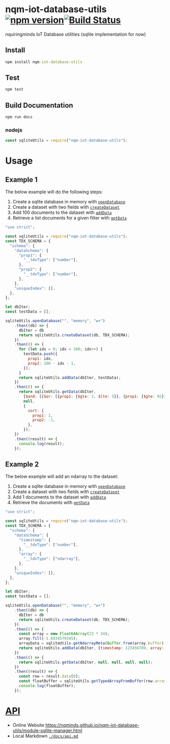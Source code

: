 # nqm-iot-database-utils [![npm version](https://badge.fury.io/js/nqm-iot-database-utils.svg)](https://badge.fury.io/js/nqm-iot-database-utils)[![Build Status](https://travis-ci.org/nqminds/nqm-iot-database-utils.svg?branch=master)](https://travis-ci.org/nqminds/nqm-iot-database-utils)

nquiringminds IoT Database utilities (sqlite implementation for now)

## Install
```cmd
npm install nqm-iot-database-utils
```

## Test
```cmd
npm test
```

## Build Documentation

```cmd
npm run docs
```

### nodejs
```js
const sqliteUtils = require("nqm-iot-database-utils");
```

# Usage
## Example 1
The below example will do the following steps:
1. Create a sqlite database in memory with [```openDatabase```](https://nqminds.github.io/nqm-iot-database-utils/module-sqlite-manager.html)
2. Create a dataset with two fields with [```createDataset```](https://nqminds.github.io/nqm-iot-database-utils/module-sqlite-manager.html)
3. Add 100 documents to the dataset with [```addData```](https://nqminds.github.io/nqm-iot-database-utils/module-sqlite-manager.html)
4. Retrieve a list documents for a given filter with [```getData```](https://nqminds.github.io/nqm-iot-database-utils/module-sqlite-manager.html)

```js
"use strict";

const sqliteUtils = require("nqm-iot-database-utils");
const TDX_SCHEMA = {
  "schema": {
    "dataSchema": {
      "prop1": {
        "__tdxType": ["number"],
      },
      "prop2": {
        "__tdxType": ["number"],
      },
    },
    "uniqueIndex": [],
  },
};

let dbIter;
const testData = [];

sqliteUtils.openDatabase("", "memory", "w+")
    .then((db) => {
      dbIter = db
      return sqliteUtils.createDataset(db, TDX_SCHEMA);
    })
    .then(() => {
      for (let idx = 0; idx < 100; idx++) {
        testData.push({
          prop1: idx,
          prop2: 100 - idx - 1,
        });
      }
      return sqliteUtils.addData(dbIter, testData);
    })
    .then(() => {
      return sqliteUtils.getData(dbIter,
        {$and: [{$or: [{prop1: {$gte: 2, $lte: 5}}, {prop1: {$gte: 92}}]}, {prop2: {$lte: 10}}]},
        null,
        {
          sort: {
            prop1: 1,
            prop2: -1,
          },
        });
    })
    .then((result) => {
      console.log(result);
    });
```

## Example 2
The below example will add an ndarray to the dataset:
1. Create a sqlite database in memory with [```openDatabase```](https://nqminds.github.io/nqm-iot-database-utils/module-sqlite-manager.html)
2. Create a dataset with two fields with [```createDataset```](https://nqminds.github.io/nqm-iot-database-utils/module-sqlite-manager.html)
3. Add 1 documents to the dataset with [```addData```](https://nqminds.github.io/nqm-iot-database-utils/module-sqlite-manager.html)
4. Retrieve the documents with [```getData```](https://nqminds.github.io/nqm-iot-database-utils/module-sqlite-manager.html)

```js
"use strict";

const sqliteUtils = require("nqm-iot-database-utils");
const TDX_SCHEMA = {
  "schema": {
    "dataSchema": {
      "timestamp": {
        "__tdxType": ["number"],
      },
      "array": {
        "__tdxType": ["ndarray"],
      },
    },
    "uniqueIndex": [],
  },
};

let dbIter;
const testData = [];

sqliteUtils.openDatabase("", "memory", "w+")
    .then((db) => {
      dbIter = db
      return sqliteUtils.createDataset(db, TDX_SCHEMA);
    })
    .then(() => {
      const array = new Float64Array(23 * 34);
      array.fill(-1.8934579345);
      arrayData = sqliteUtils.getNdarrayMeta(Buffer.from(array.buffer), "float64", [23, 34]);
      return sqliteUtils.addData(dbIter, {timestamp: 123456789, array: arrayData});
    })
    .then(() => {
      return sqliteUtils.getData(dbIter, null, null, null, null);
    })
    .then((result) => {
      const row = result.data[0];
      const floatBuffer = sqliteUtils.getTypedArrayFromBuffer(row.array.data, "float64");
      console.log(floatBuffer);
    });
```

# [API](https://nqminds.github.io/nqm-iot-database-utils/module-sqlite-manager.html)

- Online Website <https://nqminds.github.io/nqm-iot-database-utils/module-sqlite-manager.html>
- Local Markdown [`./docs/api.md`](./docs/api.md)

